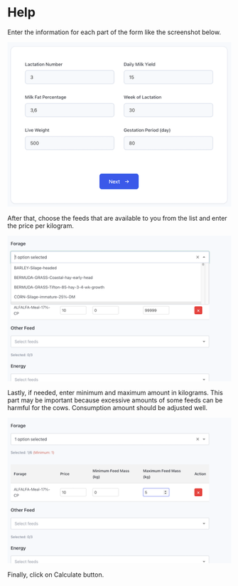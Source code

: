 # Help

Enter the information for each part of the form like the screenshot below.

![alt text](Images/part1en.png)

After that, choose the feeds that are available to you from the list and enter the price per kilogram.

![alt text](Images/part2en.png)

Lastly, if needed, enter minimum and maximum amount in kilograms.
This part may be important because excessive amounts of some feeds can be harmful for the cows. Consumption amount should be adjusted well.

![alt text](Images/part3en.png)

Finally, click on Calculate button.